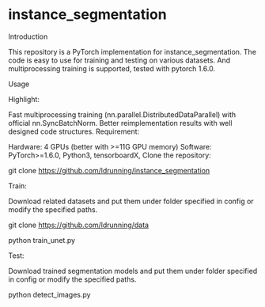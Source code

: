 # instance_segmentation
Introduction

This repository is a PyTorch implementation for instance_segmentation. The code is easy to use for training and testing on various datasets. And multiprocessing training is supported, tested with pytorch 1.6.0.

Usage

Highlight:

Fast multiprocessing training (nn.parallel.DistributedDataParallel) with official nn.SyncBatchNorm.
Better reimplementation results with well designed code structures.
Requirement:

Hardware: 4 GPUs (better with >=11G GPU memory)
Software: PyTorch>=1.6.0, Python3, tensorboardX,
Clone the repository:

git clone https://github.com/ldrunning/instance_segmentation

Train:

Download related datasets and put them under folder specified in config or modify the specified paths.

git clone https://github.com/ldrunning/data

python train_unet.py

Test:

Download trained segmentation models and put them under folder specified in config or modify the specified paths.

python detect_images.py
